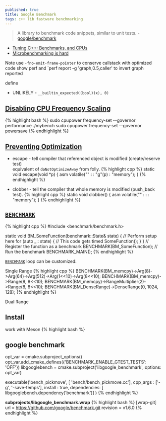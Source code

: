 ```yaml
---
published: true
title: Google Benchmark
tags: c++ lib fastware benchmarking
---
```

> A library to benchmark code snippets, similar to unit tests. - [ google/benchmark ](https://github.com/google/benchmark)

- [Tuning C++: Benchmarks, and CPUs](https://youtu.be/nXaxk27zwlk?t=686)
- [Microbenchmarking is hard](https://stackoverflow.com/a/50934895/51386)

Note
use `-fno-omit-frame-pointer` to conserve callstack with optimized code
show perf
and `perf report -g 'graph,0.5,caller' to invert graph reported

define
- UNLIKELY - `__builtin_expected((bool)(x), 0)`

## [Disabling CPU Frequency Scaling](https://github.com/google/benchmark/blob/main/docs/user_guide.md#preventing-optimization)

{% highlight bash %}
sudo cpupower frequency-set --governor performance
./mybench
sudo cpupower frequency-set --governor powersave
{% endhighlight %}

## [Preventing Optimization](https://github.com/google/benchmark/blob/main/docs/user_guide.md#preventing-optimization)
- escape - tell compiler that referenced object is modified (create/reserve test)  
equivalent of `doNotOptimizeAway` from folly.
{% highlight cpp %}
static void escape(void *p) {
  asm volatile("" : : "g"(p) : "memory");
}
{% endhighlight %}

- clobber - tell the compiler that whole memory is modified (push_back test).
{% highlight cpp %}
static void clobber() {
  asm volatile("" : :  : "memory");
}
{% endhighlight %}

## [`BENCHMARK`](https://github.com/google/benchmark)

{% highlight cpp %}
#include <benchmark/benchmark.h>

static void BM_SomeFunction(benchmark::State& state) {
  // Perform setup here
  for (auto _ : state) {
    // This code gets timed
    SomeFunction();
  }
}
// Register the function as a benchmark
BENCHMARK(BM_SomeFunction);
// Run the benchmark
BENCHMARK_MAIN();
{% endhighlight %}

[`BENCHMARK`](https://github.com/google/benchmark/blob/main/docs/user_guide.md#passing-arguments) loop can be customized.

Single Range
{% highlight cpp %}
BENCHMARK(BM_memcpy)->Arg(8)->Arg(64)->Arg(512)->Arg(1<<10)->Arg(8<<10);
BENCHMARK(BM_memcpy)->Range(8, 8<<10);
BENCHMARK(BM_memcpy)->RangeMultiplier(2)->Range(8, 8<<10);
BENCHMARK(BM_DenseRange)->DenseRange(0, 1024, 128);
{% endhighlight %}

Dual Range

## Install

work with Meson
{% highlight bash %}
## google benchmark
opt_var = cmake.subproject_options()
opt_var.add_cmake_defines({'BENCHMARK_ENABLE_GTEST_TESTS': 'OFF'})
libgooglebench = cmake.subproject('libgoogle_benchmark', options: opt_var)

executable('bench_pickmove',
           [ 'bench/bench_pickmove.cc'],
           cpp_args : ['-g', '-save-temps'],
           install : true,
           dependencies: [ libgooglebench.dependency('benchmark')]
          )
{% endhighlight %}

**subprojects/libgoogle_benchmark.wrap**
{% highlight bash %}
[wrap-git]
url = https://github.com/google/benchmark.git
revision = v1.6.0
{% endhighlight %}
